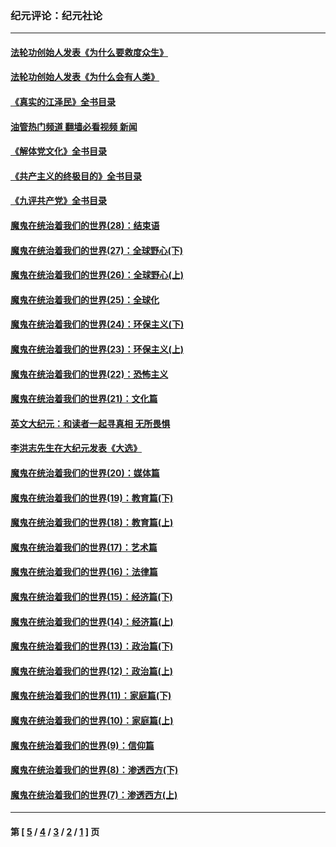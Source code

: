### 纪元评论：纪元社论
---
#### [法轮功创始人发表《为什么要救度众生》](../../pages/nsc422/n13975246.md?06270330) 
#### [法轮功创始人发表《为什么会有人类》](../../pages/nsc422/n13912117.md?06270330) 
#### [《真实的江泽民》全书目录](../../pages/nsc422/n13721399.md?06270330) 
#### [油管热门频道 翻墙必看视频 新闻](ok?06270330)
#### [《解体党文化》全书目录](../../pages/nsc422/n13721157.md?06270330) 
#### [《共产主义的终极目的》全书目录](../../pages/nsc422/n13721048.md?06270330) 
#### [《九评共产党》全书目录](../../pages/nsc422/n13708085.md?06270330) 
#### [魔鬼在统治着我们的世界(28)：结束语](../../pages/nsc422/n10936246.md?06270330) 
#### [魔鬼在统治着我们的世界(27)：全球野心(下)](../../pages/nsc422/n10928319.md?06270330) 
#### [魔鬼在统治着我们的世界(26)：全球野心(上)](../../pages/nsc422/n10900318.md?06270330) 
#### [魔鬼在统治着我们的世界(25)：全球化](../../pages/nsc422/n10788205.md?06270330) 
#### [魔鬼在统治着我们的世界(24)：环保主义(下)](../../pages/nsc422/n10695307.md?06270330) 
#### [魔鬼在统治着我们的世界(23)：环保主义(上)](../../pages/nsc422/n10688613.md?06270330) 
#### [魔鬼在统治着我们的世界(22)：恐怖主义](../../pages/nsc422/n10614727.md?06270330) 
#### [魔鬼在统治着我们的世界(21)：文化篇](../../pages/nsc422/n10597706.md?06270330) 
#### [英文大纪元：和读者一起寻真相 无所畏惧](../../pages/nsc422/n12542027.md?06270330) 
#### [李洪志先生在大纪元发表《大选》](../../pages/nsc422/n12534746.md?06270330) 
#### [魔鬼在统治着我们的世界(20)：媒体篇](../../pages/nsc422/n10586579.md?06270330) 
#### [魔鬼在统治着我们的世界(19)：教育篇(下)](../../pages/nsc422/n10564808.md?06270330) 
#### [魔鬼在统治着我们的世界(18)：教育篇(上)](../../pages/nsc422/n10526970.md?06270330) 
#### [魔鬼在统治着我们的世界(17)：艺术篇](../../pages/nsc422/n10499093.md?06270330) 
#### [魔鬼在统治着我们的世界(16)：法律篇](../../pages/nsc422/n10485969.md?06270330) 
#### [魔鬼在统治着我们的世界(15)：经济篇(下)](../../pages/nsc422/n10469975.md?06270330) 
#### [魔鬼在统治着我们的世界(14)：经济篇(上)](../../pages/nsc422/n10457370.md?06270330) 
#### [魔鬼在统治着我们的世界(13)：政治篇(下)](../../pages/nsc422/n10448270.md?06270330) 
#### [魔鬼在统治着我们的世界(12)：政治篇(上)](../../pages/nsc422/n10444576.md?06270330) 
#### [魔鬼在统治着我们的世界(11)：家庭篇(下)](../../pages/nsc422/n10440961.md?06270330) 
#### [魔鬼在统治着我们的世界(10)：家庭篇(上)](../../pages/nsc422/n10435448.md?06270330) 
#### [魔鬼在统治着我们的世界(9)：信仰篇](../../pages/nsc422/n10432159.md?06270330) 
#### [魔鬼在统治着我们的世界(8)：渗透西方(下)](../../pages/nsc422/n10429603.md?06270330) 
#### [魔鬼在统治着我们的世界(7)：渗透西方(上)](../../pages/nsc422/n10426013.md?06270330) 

---
#### 第 [ [5](./5.md?06270330) / [4](./4.md?06270330) / [3](./3.md?06270330) / [2](./2.md?06270330) / [1](./1.md?06270330) ] 页

